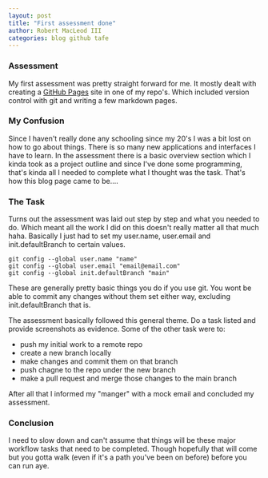 ```yaml
---
layout: post
title: "First assessment done"
author: Robert MacLeod III
categories: blog github tafe
---
```


### Assessment

My first assessment was pretty straight forward for me. It mostly
dealt with creating a [GitHub Pages](https://pages.github.com) site
in one of my repo's. Which included version control with git and
writing a few markdown pages.

### My Confusion

Since I haven't really done any schooling since my 20's I was a bit
lost on how to go about things. There is so many new applications and
interfaces I have to learn. In the assessment there is a basic overview
section which I kinda took as a project outline and since I've done
some programming, that's kinda all I needed to complete what I thought
was the task. That's how this blog page came to be....

### The Task

Turns out the assessment was laid out step by step and what you needed
to do. Which meant all the work I did on this doesn't really matter all
that much haha. Basically I just had to set my user.name, user.email and
init.defaultBranch to certain values.

```
git config --global user.name "name"
git config --global user.email "email@email.com"
git config --global init.defaultBranch "main"
```

These are generally pretty basic things you do if you use git. You wont
be able to commit any changes without them set either way, excluding
init.defaultBranch that is.

The assessment basically followed this general theme. Do a task listed and
provide screenshots as evidence. Some of the other task were to:

- push my initial work to a remote repo
- create a new branch locally
- make changes and commit them on that branch
- push chagne to the repo under the new branch
- make a pull request and merge those changes to the main branch

After all that I informed my "manger" with a mock email and concluded my
assessment.

### Conclusion

I need to slow down and can't assume that things will be these major workflow
tasks that need to be completed. Though hopefully that will come but you gotta
walk (even if it's a path you've been on before) before you can run aye.
